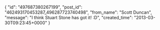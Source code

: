  {
   "id": "497687380267199",
   "post_id": "462493170453287_496287723740498",
   "from_name": "Scott Duncan",
   "message": "I think Stuart Stone has got it! :D",
   "created_time": "2013-03-30T09:23:45+0000"
 }
